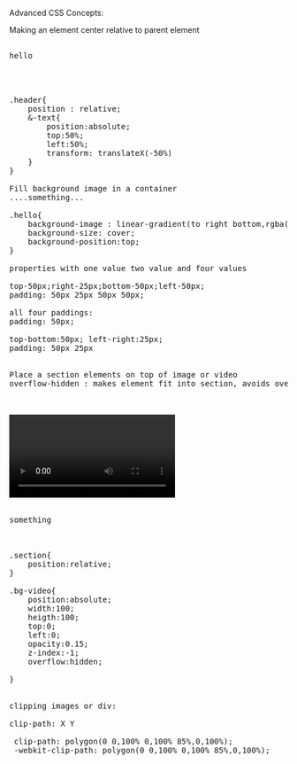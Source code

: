 Advanced CSS Concepts:

Making an element center relative to parent element
<pre>
<div class="header">
<div class="header-text">hello</div>
</div>


.header{
    position : relative;
    &-text{
        position:absolute;
        top:50%;
        left:50%;
        transform: translateX(-50%)
    }
}

Fill background image in a container
<div class="hello">....something...</div>
.hello{
    background-image : linear-gradient(to right bottom,rgba(red,0.8),rgba(green,0.8)),url('../img.png');
    background-size: cover;
    background-position:top;
}

properties with one value two value and four values

top-50px;right-25px;bottom-50px;left-50px;
padding: 50px 25px 50px 50px;

all four paddings:
padding: 50px; 

top-bottom:50px; left-right:25px;
padding: 50px 25px


Place a section elements on top of image or video
overflow-hidden : makes element fit into section, avoids overflow outside of section


<div class="section">
<div class="bg-video"><video class="bg-video-content" autoplay loop></video></div>
<div class="row">
something
</div>
</div>

.section{
    position:relative;
}

.bg-video{
    position:absolute;
    width:100;
    heigth:100;
    top:0;
    left:0;
    opacity:0.15;
    z-index:-1;
    overflow:hidden;

}


clipping images or div:

clip-path: X Y

 clip-path: polygon(0 0,100% 0,100% 85%,0,100%);
 -webkit-clip-path: polygon(0 0,100% 0,100% 85%,0,100%);

</pre>